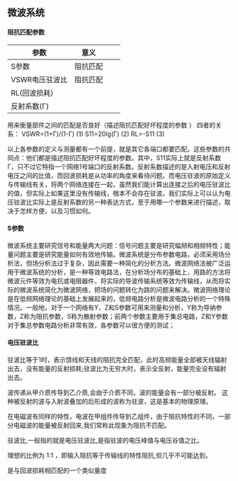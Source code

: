 ## 微波系统

#### 阻抗匹配参数 
| 参数| 意义| | |
|--|--|--|--|
| S参数| 阻抗匹配 | | |
| VSWR电压驻波比| 阻抗匹配| | |
| RL(回波损耗)| | | |
| 反射系数(Г)| | | |


用来衡量部件之间的匹配是否良好（描述阻抗匹配好坏程度的参数 ）
四者的关系：
VSWR=(1+Г)/(1-Г)            (1)
S11=20lg(Г)                      (2) 
RL=-S11                           (3)  
 
以上各参数的定义与测量都有一个前提，就是其它各端口都要匹配。这些参数的共同点：他们都是描述阻抗匹配好坏程度的参数。其中，S11实际上就是反射系数Г，只不过它特指一个网络1号端口的反射系数。反射系数描述的是入射电压和反射电压之间的比值，而回波损耗是从功率的角度来看待问题。而电压驻波的原始定义与传输线有关，将两个网络连接在一起，虽然我们能计算出连接之后的电压驻波比的值，但实际上如果这里没有传输线，根本不会存在驻波。我们实际上可以认为电压驻波比实际上是反射系数的另一种表达方式，至于用哪一个参数来进行描述，取决于怎样方便，以及习惯如何。

#### S参数
微波系统主要研究信号和能量两大问题：信号问题主要是研究幅频和相频特性；能量问题主要是研究能量如何有效地传输。微波系统是分布参数电路，必须采用场分析法，但场分析法过于复杂，因此需要一种简化的分析方法。微波网络法被广泛运用于微波系统的分析，是一种等效电路法，在分析场分布的基础上，用路的方法将微波元件等效为电抗或电阻器件，将实际的导波传输系统等效为传输线，从而将实际的微波系统简化为微波网络，把场的问题转化为路的问题来解决。微波网络理论是在低频网络理论的基础上发展起来的，低频电路分析是微波电路分析的一个特殊情况。一般地，对于一个网络有Y、Z和S参数可用来测量和分析，Y称为导纳参数，Z称为阻抗参数，S称为散射参数；前两个参数主要用于集总电路，Z和Y参数对于集总参数电路分析非常有效，各参数可以很方便的测试；


#### 电压驻波比
驻波比等于1时，表示馈线和天线的阻抗完全匹配，此时高频能量全部被天线辐射出去，没有能量的反射损耗;驻波比为无穷大时，表示全反射，能量完全没有辐射出去。

波传递从甲介质传导到乙介质,会由于介质不同，波的能量会有一部分被反射。
这种被反射的波与入射波叠加的后形成的波称为驻波，这是基本的物理原理。

在电磁波有同样的特性，电波在甲组件传导到乙组件，由于阻抗特性的不同，一部分电磁波的能量被反射回来,我们常称此现象为阻抗不匹配。

驻波比,一般指的就是电压驻波比,是指驻波的电压峰值与电压谷值之比。

理想的比例为 1:1 ，即输入阻抗等于传输线的特性阻抗,但几乎不可能达到。

是与回波损耗相匹配的一个类似量度




